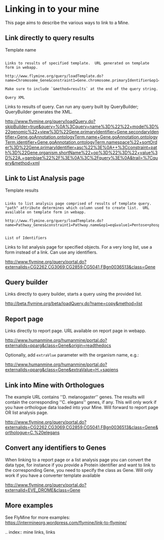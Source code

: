 Linking in to your mine
================================

This page aims to describe the various ways to link to a Mine.


Link directly to query results
-----------------------------------

Template name
~~~~~~~~~~~~~~~

Links to results of specified template.  URL generated on template form in webapp.

http://www.flymine.org/query/loadTemplate.do?name=Chromosome_Gene&constraint1=Gene.chromosome.primaryIdentifier&op1=eq&value1=2L&constraint2=Gene.organism.name&op2=eq&value2=Drosophila+melanogaster&method=results

Make sure to include `&method=results` at the end of the query string.

Query XML
~~~~~~~~~~~~~~~~~

Links to results of query.  Can run any query built by QueryBuilder; QueryBuilder generates the XML.

http://www.flymine.org/query/loadQuery.do?skipBuilder=true&query=%0A%3Cquery+name%3D%22%22+model%3D%22genomic%22+view%3D%22Gene.primaryIdentifier+Gene.secondaryIdentifier+Gene.goAnnotation.ontologyTerm.name+Gene.goAnnotation.ontologyTerm.identifier+Gene.goAnnotation.ontologyTerm.namespace%22+sortOrder%3D%22Gene.primaryIdentifier+asc%22%3E%0A++%3Cconstraint+path%3D%22Gene.organism.shortName%22+op%3D%22%3D%22+value%3D%22A.+gambiae%22%2F%3E%0A%3C%2Fquery%3E%0A&trail=%7Cquery&method=xml

Link to List Analysis page
----------------------------


Template results
~~~~~~~~~~~~~~~~~~~~~~

Links to list analysis page comprised of results of template query.  "path" attribute determines which column used to create list.  URL available on template form in webapp.

http://www.flymine.org/query/loadTemplate.do?name=Pathway_Genes&constraint1=Pathway.name&op1=eq&value1=Pentose+phosphate+pathway&constraint2=Pathway.genes.organism.name&op2=eq&value2=Drosophila+melanogaster&constraint3=Pathway.dataSets.name&op3=eq&value3=KEGG+pathways+data+set&method=list&path=Pathway.genes 


List of Identifiers
~~~~~~~~~~~~~~~~~~~~~~~~~

Links to list analysis page for specified objects.  For a very long list, use a form instead of a link.  Can use any identifiers.

http://www.flymine.org/query/portal.do?externalids=CG2262,CG3069,CG2859,CG5041,FBgn0036513&class=Gene


Query builder
----------------------------------

Links directly to query builder, starts a query using the provided list.

http://beta.flymine.org/beta/loadQuery.do?name=copy&method=list

Report page
----------------------------------

Links directly to report page.  URL available on report page in webapp.

http://www.humanmine.org/humanmine/portal.do?externalids=pparg&class=Gene&origin=readthedocs

Optionally, add `extraVlue` parameter with the organism name, e.g.:

http://www.humanmine.org/humanmine/portal.do?externalids=pparg&class=Gene&extraValue=H.+sapiens

Link into Mine with Orthologues
------------------------------------

The example URL contains ''D. melanogaster'' genes.  The results will contain the corresponding ''C. elegans'' genes, if any.  This will only work if you have orthologue data loaded into your Mine. Will forward to report page OR list analysis page.

http://www.flymine.org/query/portal.do?externalids=CG2262,CG3069,CG2859,CG5041,FBgn0036513&class=Gene&orthologue=C.%20elegans

Convert any identifiers to Genes
---------------------------------

When linking to a report page or a list analysis page you can convert the data type, for instance if you provide a Protein identifier and want to link to the corresponding Gene, you need to specify the class as Gene.  Will only work if you have a converter template available

http://www.flymine.org/query/portal.do?externalid=EVE_DROME&class=Gene

More examples
----------------

See FlyMine for more examples: https://intermineorg.wordpress.com/flymine/link-to-flymine/

.. index:: mine links, links
